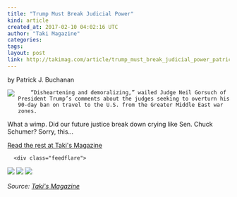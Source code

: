 ```yaml
---
title: "Trump Must Break Judicial Power"
kind: article
created_at: 2017-02-10 04:02:16 UTC
author: "Taki Magazine"
categories: 
tags: 
layout: post
link: http://takimag.com/article/trump_must_break_judicial_power_patrick_buchanan
---
```



<!--
   Trump Must Break Judicial Power             # => "I Made a Pretty Gem - Planet.rb"
   http://takimag.com/article/trump_must_break_judicial_power_patrick_buchanan               # => "http://poteland.com/blog/i-made-a-pretty-gem-planet-dot-rb/"
   2017-02-10 04:02:16 UTC              # => "2012-04-14 05:17:00 UTC"
   by Patrick J. Buchanan&lt;br&gt;
	  

&lt;img src=&quot;http://takimag.com/images/uploads/bigstock-Hand-holding-judges-gavel-Vin-169631459.jpg&quot; style=&quot;float:left;margin-right:8px;&quot;&gt;
	






	
		“Disheartening and demoralizing,” wailed Judge Neil Gorsuch of President Trump’s comments about the judges seeking to overturn his 90-day ban on travel to the U.S. from the Greater Middle East war zones.

What a wimp. Did our future justice break down crying like Sen. Chuck Schumer? Sorry, this...
	&lt;p&gt;&lt;a href=&quot;http://takimag.com/article/trump_must_break_judicial_power_patrick_buchanan&quot;&gt;Read the rest at Taki&#39;s Magazine&lt;/a&gt;&lt;/p&gt;
						
	  
	  
	  
	  &lt;div class=&quot;feedflare&quot;&gt;
&lt;a href=&quot;http://feeds.feedburner.com/~ff/takimag?a=ZUIhSK0ecDM:4fO63d6cssU:yIl2AUoC8zA&quot;&gt;&lt;img src=&quot;http://feeds.feedburner.com/~ff/takimag?d=yIl2AUoC8zA&quot; border=&quot;0&quot;&gt;&lt;/a&gt; &lt;a href=&quot;http://feeds.feedburner.com/~ff/takimag?a=ZUIhSK0ecDM:4fO63d6cssU:qj6IDK7rITs&quot;&gt;&lt;img src=&quot;http://feeds.feedburner.com/~ff/takimag?d=qj6IDK7rITs&quot; border=&quot;0&quot;&gt;&lt;/a&gt; &lt;a href=&quot;http://feeds.feedburner.com/~ff/takimag?a=ZUIhSK0ecDM:4fO63d6cssU:gIN9vFwOqvQ&quot;&gt;&lt;img src=&quot;http://feeds.feedburner.com/~ff/takimag?i=ZUIhSK0ecDM:4fO63d6cssU:gIN9vFwOqvQ&quot; border=&quot;0&quot;&gt;&lt;/a&gt;
&lt;/div&gt;&lt;img src=&quot;http://feeds.feedburner.com/~r/takimag/~4/ZUIhSK0ecDM&quot; height=&quot;1&quot; width=&quot;1&quot; alt=&quot;&quot;&gt;           # => "I’ve been hurting to write this ever since we had the idea of creating a Planet for Cubox..." (Continued)
   Taki&#39;s Magazine              # => "This is where I tell you stuff"
   takis-magazine              # => "this-is-where-i-tell-you-stuff"
   http://takimag.com/article/               # => "http://poteland.com/articles"
           # => "programming planet"
                 # => "go ruby jekyll"
   http://takimag.com/images/global/taki_tm_v2.png              # => "http://poteland.com/images/site-logo.png"
   Taki Magazine                 # => "Pablo Astigarraga"
   takimag                # => "poteland"
   http://twitter.com/takimag            # => "http://twitter.com/poteland" -->
by Patrick J. Buchanan<br>
	  

<img src="http://takimag.com/images/uploads/bigstock-Hand-holding-judges-gavel-Vin-169631459.jpg" style="float:left;margin-right:8px;">
	






	
		“Disheartening and demoralizing,” wailed Judge Neil Gorsuch of President Trump’s comments about the judges seeking to overturn his 90-day ban on travel to the U.S. from the Greater Middle East war zones.

What a wimp. Did our future justice break down crying like Sen. Chuck Schumer? Sorry, this...
	<p><a href="http://takimag.com/article/trump_must_break_judicial_power_patrick_buchanan">Read the rest at Taki's Magazine</a></p>
						
	  
	  
	  
	  <div class="feedflare">
<a href="http://feeds.feedburner.com/~ff/takimag?a=ZUIhSK0ecDM:4fO63d6cssU:yIl2AUoC8zA"><img src="http://feeds.feedburner.com/~ff/takimag?d=yIl2AUoC8zA" border="0"></a> <a href="http://feeds.feedburner.com/~ff/takimag?a=ZUIhSK0ecDM:4fO63d6cssU:qj6IDK7rITs"><img src="http://feeds.feedburner.com/~ff/takimag?d=qj6IDK7rITs" border="0"></a> <a href="http://feeds.feedburner.com/~ff/takimag?a=ZUIhSK0ecDM:4fO63d6cssU:gIN9vFwOqvQ"><img src="http://feeds.feedburner.com/~ff/takimag?i=ZUIhSK0ecDM:4fO63d6cssU:gIN9vFwOqvQ" border="0"></a>
</div><img src="http://feeds.feedburner.com/~r/takimag/~4/ZUIhSK0ecDM" height="1" width="1" alt=""><div class="">
    <i>Source: <a href="http://takimag.com/article/">Taki&#39;s Magazine</a></i>
</div>
